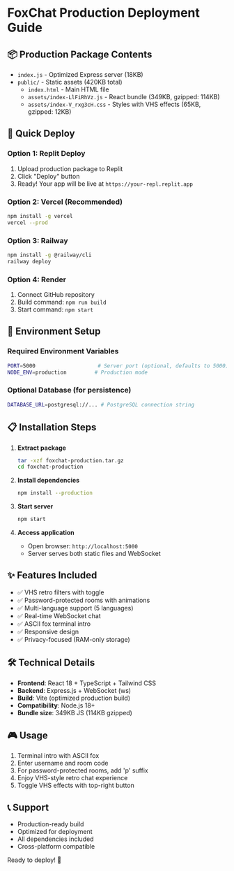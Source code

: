 # FoxChat Production Deployment Guide

## 📦 Production Package Contents
- `index.js` - Optimized Express server (18KB)
- `public/` - Static assets (420KB total)
  - `index.html` - Main HTML file
  - `assets/index-LlFiRhVz.js` - React bundle (349KB, gzipped: 114KB)
  - `assets/index-V_rxg3cH.css` - Styles with VHS effects (65KB, gzipped: 12KB)

## 🚀 Quick Deploy

### Option 1: Replit Deploy
1. Upload production package to Replit
2. Click "Deploy" button
3. Ready! Your app will be live at `https://your-repl.replit.app`

### Option 2: Vercel (Recommended)
```bash
npm install -g vercel
vercel --prod
```

### Option 3: Railway
```bash
npm install -g @railway/cli
railway deploy
```

### Option 4: Render
1. Connect GitHub repository
2. Build command: `npm run build`
3. Start command: `npm start`

## 🔧 Environment Setup

### Required Environment Variables
```bash
PORT=5000                    # Server port (optional, defaults to 5000)
NODE_ENV=production         # Production mode
```

### Optional Database (for persistence)
```bash
DATABASE_URL=postgresql://... # PostgreSQL connection string
```

## 📋 Installation Steps

1. **Extract package**
   ```bash
   tar -xzf foxchat-production.tar.gz
   cd foxchat-production
   ```

2. **Install dependencies**
   ```bash
   npm install --production
   ```

3. **Start server**
   ```bash
   npm start
   ```

4. **Access application**
   - Open browser: `http://localhost:5000`
   - Server serves both static files and WebSocket

## ✨ Features Included
- ✅ VHS retro filters with toggle
- ✅ Password-protected rooms with animations
- ✅ Multi-language support (5 languages)
- ✅ Real-time WebSocket chat
- ✅ ASCII fox terminal intro
- ✅ Responsive design
- ✅ Privacy-focused (RAM-only storage)

## 🛠 Technical Details
- **Frontend**: React 18 + TypeScript + Tailwind CSS
- **Backend**: Express.js + WebSocket (ws)
- **Build**: Vite (optimized production build)
- **Compatibility**: Node.js 18+
- **Bundle size**: 349KB JS (114KB gzipped)

## 🎮 Usage
1. Terminal intro with ASCII fox
2. Enter username and room code
3. For password-protected rooms, add 'p' suffix
4. Enjoy VHS-style retro chat experience
5. Toggle VHS effects with top-right button

## 📞 Support
- Production-ready build
- Optimized for deployment
- All dependencies included
- Cross-platform compatible

Ready to deploy! 🚀